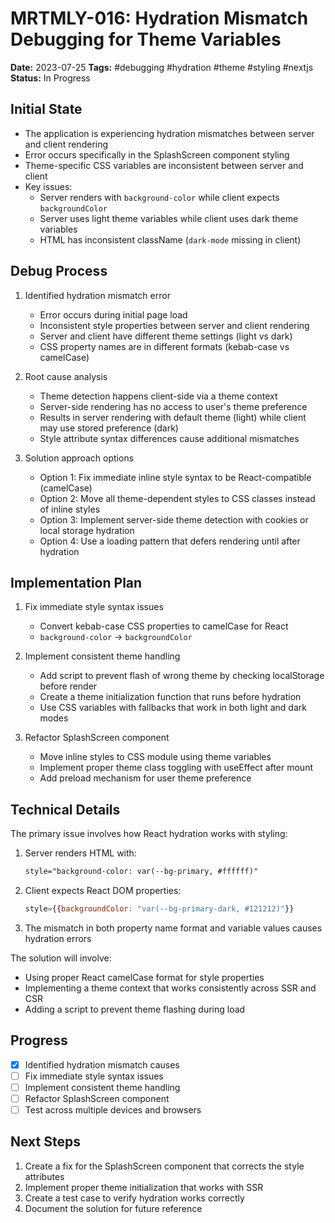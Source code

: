 # MRTMLY-016: Hydration Mismatch Debugging for Theme Variables

**Date:** 2023-07-25
**Tags:** #debugging #hydration #theme #styling #nextjs
**Status:** In Progress

## Initial State
- The application is experiencing hydration mismatches between server and client rendering
- Error occurs specifically in the SplashScreen component styling
- Theme-specific CSS variables are inconsistent between server and client
- Key issues:
  - Server renders with `background-color` while client expects `backgroundColor`
  - Server uses light theme variables while client uses dark theme variables
  - HTML has inconsistent className (`dark-mode` missing in client)

## Debug Process

1. Identified hydration mismatch error
   - Error occurs during initial page load
   - Inconsistent style properties between server and client rendering
   - Server and client have different theme settings (light vs dark)
   - CSS property names are in different formats (kebab-case vs camelCase)

2. Root cause analysis
   - Theme detection happens client-side via a theme context
   - Server-side rendering has no access to user's theme preference
   - Results in server rendering with default theme (light) while client may use stored preference (dark)
   - Style attribute syntax differences cause additional mismatches

3. Solution approach options
   - Option 1: Fix immediate inline style syntax to be React-compatible (camelCase)
   - Option 2: Move all theme-dependent styles to CSS classes instead of inline styles
   - Option 3: Implement server-side theme detection with cookies or local storage hydration
   - Option 4: Use a loading pattern that defers rendering until after hydration

## Implementation Plan

1. Fix immediate style syntax issues
   - Convert kebab-case CSS properties to camelCase for React
   - `background-color` → `backgroundColor`

2. Implement consistent theme handling
   - Add script to prevent flash of wrong theme by checking localStorage before render
   - Create a theme initialization function that runs before hydration
   - Use CSS variables with fallbacks that work in both light and dark modes

3. Refactor SplashScreen component
   - Move inline styles to CSS module using theme variables
   - Implement proper theme class toggling with useEffect after mount
   - Add preload mechanism for user theme preference

## Technical Details

The primary issue involves how React hydration works with styling:

1. Server renders HTML with:
   ```html
   style="background-color: var(--bg-primary, #ffffff)"
   ```

2. Client expects React DOM properties:
   ```jsx
   style={{backgroundColor: "var(--bg-primary-dark, #121212)"}}
   ```

3. The mismatch in both property name format and variable values causes hydration errors

The solution will involve:
- Using proper React camelCase format for style properties
- Implementing a theme context that works consistently across SSR and CSR
- Adding a script to prevent theme flashing during load

## Progress 

- [x] Identified hydration mismatch causes
- [ ] Fix immediate style syntax issues
- [ ] Implement consistent theme handling
- [ ] Refactor SplashScreen component
- [ ] Test across multiple devices and browsers

## Next Steps

1. Create a fix for the SplashScreen component that corrects the style attributes
2. Implement proper theme initialization that works with SSR
3. Create a test case to verify hydration works correctly
4. Document the solution for future reference
